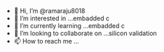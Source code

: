 - 👋 Hi, I’m @ramaraju8018
- 👀 I’m interested in ...embadded c
- 🌱 I’m currently learning ...embadded c
- 💞️ I’m looking to collaborate on ...silicon validation
- 📫 How to reach me ...

<!---
ramaraju8018/ramaraju8018 is a ✨ special ✨ repository because its `README.md` (this file) appears on your GitHub profile.
You can click the Preview link to take a look at your changes.
--->
